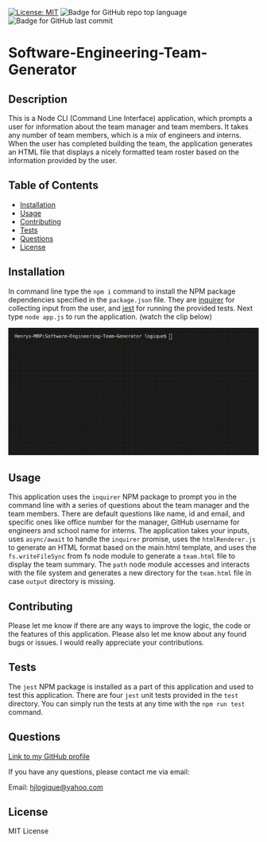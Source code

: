 

[![License: MIT](https://img.shields.io/badge/License-MIT-yellow.svg)](https://opensource.org/licenses/MIT) ![Badge for GitHub repo top language](https://img.shields.io/github/languages/top/hjlogique/Software-Engineering-Team-Generator?style=flat&logo=appveyor) ![Badge for GitHub last commit](https://img.shields.io/github/last-commit/hjlogique/Software-Engineering-Team-Generator?style=flat&logo=appveyor)
  
# Software-Engineering-Team-Generator

  ## Description 
  
  This is a Node CLI (Command Line Interface) application, which prompts a user for information about the team manager and team members. It takes any number of team members, which is a mix of engineers and interns. When the user has completed building the team, the application generates an HTML file that displays a nicely formatted team roster based on the information provided by the user.

  ## Table of Contents
  * [Installation](#installation)
  * [Usage](#usage)
  * [Contributing](#contributing)
  * [Tests](#tests)
  * [Questions](#questions)
  * [License](#license)
  
  ## Installation
  
  In command line type the `npm i` command to install the NPM package dependencies specified in the `package.json` file. They are [inquirer](https://www.npmjs.com/package/inquirer) for collecting input from the user, and [jest](https://jestjs.io/) for running the provided tests. Next type `node app.js` to run the application. (watch the clip below)

  ![Demo of Software-Engineering-Team-Generator](/assets/media/team_generator.gif)
  
  ## Usage 
  
  This application uses the `inquirer` NPM package to prompt you in the command line with a series of questions about the team manager and the team members. There are default questions like name, id and email, and specific ones like office number for the manager, GitHub username for engineers and school name for interns. The application takes your inputs, uses `async/await` to handle the `inquirer` promise, uses the `htmlRenderer.js` to generate an HTML format based on the main.html template, and uses the `fs.writeFileSync` from fs node module to generate a `team.html` file to display the team summary. The `path` node module accesses and interacts with the file system and generates a new directory for the `team.html` file in case `output` directory is missing.
  
  ## Contributing
  
  Please let me know if there are any ways to improve the logic, the code or the features of this application. Please also let me know about any found bugs or issues. I would really appreciate your contributions.
  
  ## Tests
  
   The `jest` NPM package is installed as a part of this application and used to test this application. There are four `jest` unit tests provided in the `test` directory. You can simply run the tests at any time with the `npm run test` command.
  
  ## Questions
  
  [Link to my GitHub profile](https://github.com/hjlogique)

  If you have any questions, please contact me via email:
  
  Email: hjlogique@yahoo.com
  
  ## License
  
  MIT License
  